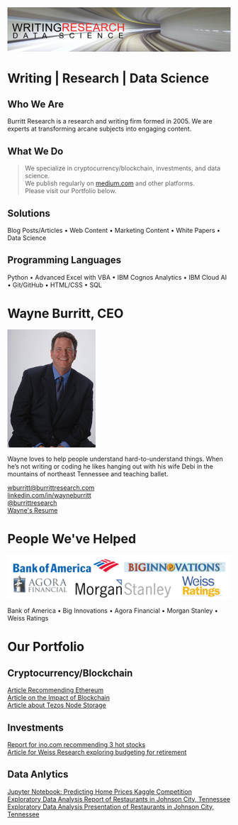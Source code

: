 <img src="github-cover-ds.png">

# Writing | Research | Data Science

## Who We Are

Burritt Research is a research and writing firm formed in 2005. We are experts at transforming arcane subjects into engaging content. 

## What We Do

> We specialize in cryptocurrency/blockchain, investments, and data science.  
> We publish regularly on [medium.com](https://medium.com/burritt-research) and other platforms.  
> Please visit our Portfolio below.   

## Solutions

Blog Posts/Articles • Web Content • Marketing Content • White Papers • Data Science  

## Programming Languages

Python • Advanced Excel with VBA • IBM Cognos Analytics • IBM Cloud AI • Git/GitHub • HTML/CSS • SQL  

# Wayne Burritt, CEO  

<img src="wayne-burritt-pic.jpg">

Wayne loves to help people understand hard-to-understand things. When he’s not writing or coding he likes hanging out with his wife Debi in the mountains of northeast Tennessee and teaching ballet.  

[wburritt@burrittresearch.com](mailto:wburritt@burrittresearch.com?subject=Info)  
[linkedin.com/in/wayneburritt](https://www.linkedin.com/in/wayneburritt 'Wayne Burritt LinkedIn')  
[@burrittresearch](https://twitter.com/burrittresearch/ 'Burritt Research Twitter')  
[Wayne's Resume](https://burrittresearch.com/j-wayne-burritt-resume.pdf "Wayne's Resume")  

# People We've Helped

<img src="github-clients.png">

Bank of America • Big Innovations • Agora Financial • Morgan Stanley • Weiss Ratings  

# Our Portfolio

## Cryptocurrency/Blockchain

[Article Recommending Ethereum](https://burrittresearch.com/wayne-burritt-article-buy-ethereum-today-medium.pdf 'Article Recommending Ethereum')  
[Article on the Impact of Blockchain](https://burrittresearch.com/wayne-burritt-article-blockchain-will-reshape-medium.pdf 'Article on the Impact of Blockchain')  
[Article about Tezos Node Storage](https://burrittresearch.com/wayne-burritt-article-heres-why-tezos-medium.pdf 'Article for medium.com exploring storage on the Tezos blockchain')  

## Investments

[Report for ino.com recommending 3 hot stocks](https://burrittresearch.com/wayne-burritt-report-3-hot-stocks-ino.pdff 'Report for ino.com recommending 3 hot stocks')  
[Article for Weiss Research exploring budgeting for retirement](https://burrittresearch.com/wayne-burritt-article-money-and-markets.pdf 'Article for Weiss Research exploring budgeting for retirement')  


## Data Anlytics 

[Jupyter Notebook: Predicting Home Prices Kaggle Competition](https://github.com/burrittresearch/kaggle-competition-predict-house-prices 'Predicting Home Prices Kaggle Competition')  
[Exploratory Data Analysis Report of Restaurants in Johnson City, Tennessee](https://burrittresearch.com/wayne-burritt-restaurants-jc-report.pdf 'Exploratory Data Analysis Report')  
[Exploratory Data Analysis Presentation of Restaurants in Johnson City, Tennessee](https://burrittresearch.com/wayne-burritt-restaurants-jc-presentation.pdf 'Exploratory Data Analysis Presentation')  

